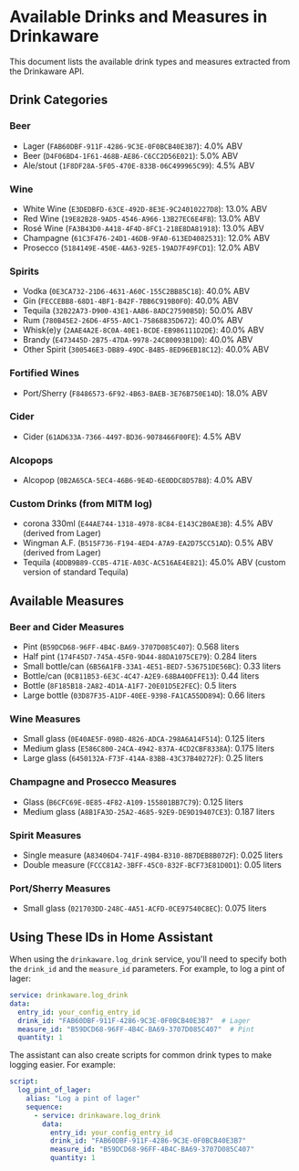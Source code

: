 # Available Drinks and Measures in Drinkaware

This document lists the available drink types and measures extracted from the Drinkaware API.

## Drink Categories

### Beer
- Lager (`FAB60DBF-911F-4286-9C3E-0F0BCB40E3B7`): 4.0% ABV
- Beer (`D4F06BD4-1F61-468B-AE86-C6CC2D56E021`): 5.0% ABV
- Ale/stout (`1F8DF28A-5F05-470E-833B-06C499965C99`): 4.5% ABV

### Wine
- White Wine (`E3DEDBFD-63CE-492D-8E3E-9C24010227D8`): 13.0% ABV
- Red Wine (`19E82B28-9AD5-4546-A966-13B27EC6E4FB`): 13.0% ABV
- Rosé Wine (`FA3B43D0-A418-4F4D-8FC1-218E8DA81918`): 13.0% ABV
- Champagne (`61C3F476-24D1-46DB-9FA0-613ED4082531`): 12.0% ABV
- Prosecco (`5184149E-450E-4A63-92E5-19AD7F49FCD1`): 12.0% ABV

### Spirits
- Vodka (`0E3CA732-21D6-4631-A60C-155C2BB85C18`): 40.0% ABV
- Gin (`FECCEBB8-68D1-4BF1-B42F-7BB6C919B0F0`): 40.0% ABV
- Tequila (`32B22A73-D900-43E1-AAB6-8ADC27590B5D`): 50.0% ABV
- Rum (`780B45E2-26D6-4F55-A0C1-75868835D672`): 40.0% ABV
- Whisk(e)y (`2AAE4A2E-8C0A-40E1-BCDE-EB986111D2DE`): 40.0% ABV
- Brandy (`E473445D-2B75-47DA-9978-24C80093B1D0`): 40.0% ABV
- Other Spirit (`300546E3-DB89-49DC-B4B5-8ED96EB18C12`): 40.0% ABV

### Fortified Wines
- Port/Sherry (`F8486573-6F92-4B63-BAEB-3E76B750E14D`): 18.0% ABV

### Cider
- Cider (`61AD633A-7366-4497-BD36-9078466F00FE`): 4.5% ABV

### Alcopops
- Alcopop (`0B2A65CA-5EC4-46B6-9E4D-6E0DDC8D57B8`): 4.0% ABV

### Custom Drinks (from MITM log)
- corona 330ml (`E44AE744-1318-4978-8C84-E143C2B0AE3B`): 4.5% ABV (derived from Lager)
- Wingman A.F. (`B515F736-F194-4ED4-A7A9-EA2D75CC51AD`): 0.5% ABV (derived from Lager)
- Tequila (`4DDB9B89-CCB5-471E-A03C-AC516AE4E821`): 45.0% ABV (custom version of standard Tequila)

## Available Measures

### Beer and Cider Measures
- Pint (`B59DCD68-96FF-4B4C-BA69-3707D085C407`): 0.568 liters
- Half pint (`174F45D7-745A-45F0-9D44-88DA1075CE79`): 0.284 liters
- Small bottle/can (`6B56A1FB-33A1-4E51-BED7-536751DE56BC`): 0.33 liters
- Bottle/can (`0CB11B53-6E3C-4C47-A2E9-68BA40DFFE13`): 0.44 liters
- Bottle (`8F185B18-2A82-4D1A-A1F7-20E01D5E2FEC`): 0.5 liters
- Large bottle (`03D87F35-A1DF-40EE-9398-FA1CA55DD894`): 0.66 liters

### Wine Measures
- Small glass (`0E40AE5F-098D-4826-ADCA-298A6A14F514`): 0.125 liters
- Medium glass (`E586C800-24CA-4942-837A-4CD2CBF8338A`): 0.175 liters
- Large glass (`6450132A-F73F-414A-83BB-43C37B40272F`): 0.25 liters

### Champagne and Prosecco Measures
- Glass (`B6CFC69E-0E85-4F82-A109-155801BB7C79`): 0.125 liters
- Medium glass (`A8B1FA3D-25A2-4685-92E9-DE9D19407CE3`): 0.187 liters

### Spirit Measures
- Single measure (`A83406D4-741F-49B4-B310-8B7DEB8B072F`): 0.025 liters
- Double measure (`FCCC81A2-3BFF-45C0-832F-BCF73E81D0D1`): 0.05 liters

### Port/Sherry Measures
- Small glass (`021703DD-248C-4A51-ACFD-0CE97540C8EC`): 0.075 liters

## Using These IDs in Home Assistant

When using the `drinkaware.log_drink` service, you'll need to specify both the `drink_id` and the `measure_id` parameters. For example, to log a pint of lager:

```yaml
service: drinkaware.log_drink
data:
  entry_id: your_config_entry_id
  drink_id: "FAB60DBF-911F-4286-9C3E-0F0BCB40E3B7"  # Lager
  measure_id: "B59DCD68-96FF-4B4C-BA69-3707D085C407"  # Pint
  quantity: 1
```

The assistant can also create scripts for common drink types to make logging easier. For example:

```yaml
script:
  log_pint_of_lager:
    alias: "Log a pint of lager"
    sequence:
      - service: drinkaware.log_drink
        data:
          entry_id: your_config_entry_id
          drink_id: "FAB60DBF-911F-4286-9C3E-0F0BCB40E3B7"
          measure_id: "B59DCD68-96FF-4B4C-BA69-3707D085C407"
          quantity: 1
```